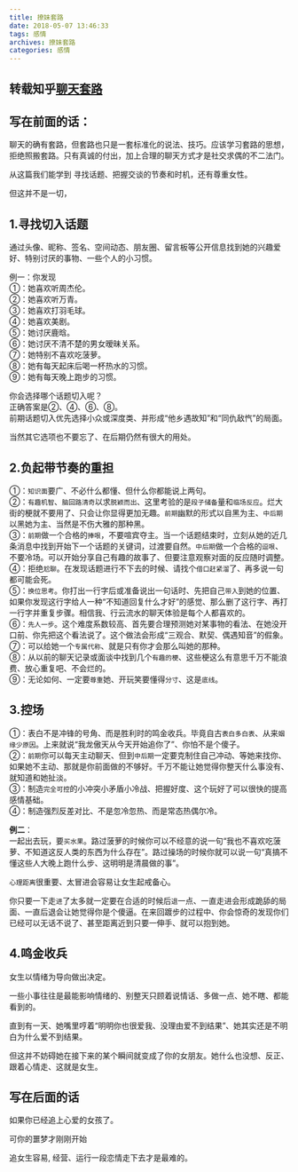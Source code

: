 ```yaml
---
title: 撩妹套路
date: 2018-05-07 13:46:33
tags: 感情
archives: 撩妹套路
categories: 感情
---
```

## 转载知乎[聊天套路](https://www.zhihu.com/question/47029505/answer/256114477)
## 写在前面的话：
聊天的确有套路，但套路也只是一套标准化的说法、技巧。应该学习套路的思想，拒绝照搬套路。只有真诚的付出，加上合理的聊天方式才是社交求偶的不二法门。

从这篇我们能学到 寻找话题、把握交谈的节奏和时机，还有尊重女性。

但这并不是一切，

## 1.寻找切入话题
通过头像、昵称、签名、空间动态、朋友圈、留言板等公开信息找到她的兴趣爱好、特别讨厌的事物、一些个人的小习惯。

例一：你发现\
①：她喜欢听周杰伦。\
②：她喜欢听万青。\
③：她喜欢打羽毛球。\
④：她喜欢美剧。\
⑤：她讨厌鹿晗。\
⑥：她讨厌不清不楚的男女暧昧关系。\
⑦：她特别不喜欢吃菠萝。\
⑧：她有每天起床后喝一杯热水的习惯。\
⑨：她有每天晚上跑步的习惯。

你会选择哪个话题切入呢？\
正确答案是②、④、⑥、⑧。\
前期话题切入优先选择小众或深度类、并形成“他乡遇故知”和“同仇敌忾”的局面。

当然其它选项也不要忘了、在后期仍然有很大的用处。

## 2.负起带节奏的重担
①：`知识面`要广、不必什么都懂、但什么你都能说上两句。\
②：`有趣机智`、`脑回路清奇`以求`脱颖而出`、这里考验的是`段子储备`量和`临场反应`。烂大街的梗就不要用了、只会让你显得更加无趣。`前期`幽默的形式以自黑为主、`中后期`以黑她为主、当然是不伤大雅的那种黑。\
③：`前期`做一个合格的`捧哏`，不要喧宾夺主。当一个话题结束时，立刻从她的近几条消息中找到开始下一个话题的关键词，过渡要自然。`中后期`做一个合格的`逗哏`、不要冷场。可以开始分享自己有趣的故事了、但要注意观察对面的反应随时调整。\
④：拒绝`尬聊`。在发现话题进行不下去的时候、请找个`借口赶紧溜`了、再多说一句都可能会死。\
⑤：`换位思考`。你打出一行字后或准备说出一句话时、先把自己`带入`到她的位置、如果你发现这行字给人一种“不知道回复什么才好”的感觉、那么删了这行字、再打一行字并重复步骤。相信我、行云流水的聊天体验是每个人都喜欢的。\
⑥：`先人一步`。这个难度系数较高、首先要合理预测她对某事物的看法、在她没开口前、你先把这个看法说了。这个做法会形成“三观合、默契、偶遇知音”的假象。\
⑦：可以给她一个`专属代称`、就是只有你才会那么叫她的那种。\
⑧：从以前的聊天记录或面谈中找到几个`有趣的梗`、这些梗这么有意思千万不能浪费、放心重复吧、不会烂的。\
⑨：无论如何、一定要`尊重`她、开玩笑要懂得`分寸`、这是`底线`。

## 3.控场
①：表白不是冲锋的号角、而是胜利时的鸣金收兵。毕竟自古`表白多白表`、从来`姻缘少原因`。上来就说“我龙傲天从今天开始追你了”、你怕不是个傻子。\
②：`前期`你可以每天主动聊天、但到`中后期`一定要克制住自己冲动、等她来找你、如果她不主动、那就是你前面做的不够好。千万不能让她觉得你整天什么事没有、就知道和她扯淡。\
③：制造`完全可控`的小冲突小矛盾小冷战、把握好度、这个玩好了可以很快的提高感情基础。\
④：制造强烈反差对比、不是忽冷忽热、而是常态热偶尔冷。

**例二**：\
一起出去玩，要`买水果`。路过菠萝的时候你可以不经意的说一句“我也不喜欢吃菠萝、不知道这反人类的东西为什么存在”。路过操场的时候你就可以说一句“真搞不懂这些人大晚上跑什么步、这明明是清晨做的事”。

`心理距离`很重要、太冒进会容易让女生起戒备心。

你只要一下走`进`了太多就一定要在合适的时候后`退`一点、一直走进会形成跪舔的局面、一直后退会让她觉得你是个傻逼。在来回踱步的过程中、你会惊奇的发现你们已经可以无话不说了、甚至距离近到只要一伸手、就可以抱到她。

## 4.鸣金收兵
女生以情绪为导向做出决定。

一些小事往往是最能影响情绪的、别整天只顾着说情话、多做一点、她不瞎、都能看到的。

直到有一天、她嘴里哼着“明明你也很爱我、没理由爱不到结果”、她其实还是不明白为什么爱不到结果。

但这并不妨碍她在接下来的某个瞬间就变成了你的女朋友。她什么也没想、反正、跟着心情走、这就是女生。

## 写在后面的话
如果你已经追上心爱的女孩了。

可你的噩梦才刚刚开始

追女生容易, 经营、运行一段恋情走下去才是最难的。